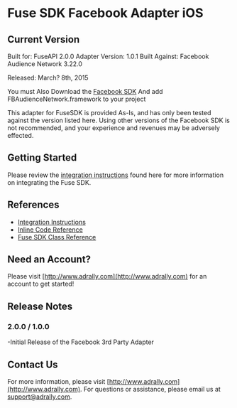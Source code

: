 # Fuse SDK Facebook Adapter iOS 

## Current Version

Built for: FuseAPI 2.0.0
Adapter Version: 1.0.1
Built Against: Facebook Audience Network 3.22.0

Released: March? 8th, 2015

You must Also Download the [Facebook SDK](https://developers.facebook.com/docs/audience-network/ios/interstitial) And add FBAudienceNetwork.framework to your project

This adapter for FuseSDK is provided As-Is, and has only been tested against the version listed here.
Using other versions of the Facebook SDK is not recommended, and your experience and revenues may be adversely effected.

## Getting Started

Please review the [integration instructions](http://wiki.adrally.com/index.php/IOS) found here for more information on integrating the Fuse SDK.

## References

* [Integration Instructions](http://wiki.adrally.com/index.php/IOS)
* [Inline Code Reference](http://fusepowered.github.io/FuseSDKiOS/)
* [Fuse SDK Class Reference](http://fusepowered.github.io/FuseSDKiOS/Docs/html/interface_fuse_a_p_i.html)

## Need an Account?
Please visit [http://www.adrally.com](http://www.adrally.com) for an account to get started!

## Release Notes

### 2.0.0 / 1.0.0

-Initial Release of the Facebook 3rd Party Adapter


## Contact Us
For more information, please visit [http://www.adrally.com](http://www.adrally.com). For questions or assistance, please email us at [support@adrally.com](mailto:support@adrally.com).
